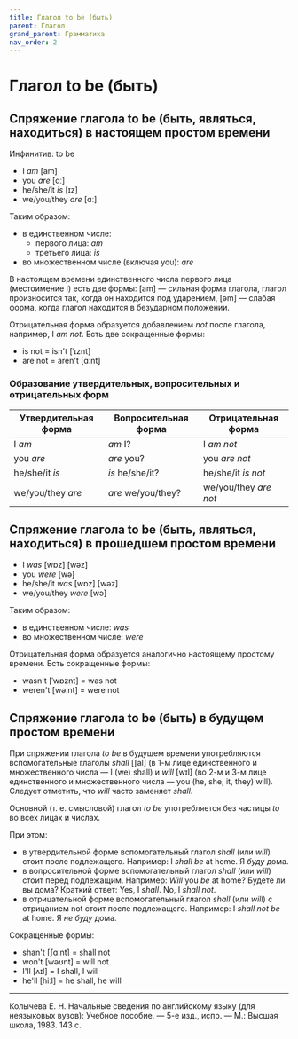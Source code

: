 ```yaml
---
title: Глагол to be (быть)
parent: Глагол
grand_parent: Грамматика
nav_order: 2
---
```


# Глагол to be (быть)


## Спряжение глагола to be (быть, являться, находиться) в настоящем простом времени

Инфинитив: to be

- I *am* [am]
- you *are* [ɑː]
- he/she/it *is* [ɪz]
- we/you/they *are* [ɑː]

Таким образом:
- в единственном числе:
  - первого лица: *am*
  - третьего лица: *is*
- во множественном числе (включая you): *are*

В настоящем времени единственного числа первого лица (местоимение I)
есть две формы: [am] — сильная форма глагола, глагол произносится так,
когда он находится под ударением, [əm] — слабая форма, когда глагол
находится в безударном положении.

Отрицательная форма образуется добавлением *not* после глагола,
например, I *am not*.  Есть две сокращенные формы:
- is not = isn't [ˈɪznt]
- are not = aren't [ɑːnt]


### Образование утвердительных, вопросительных и отрицательных форм

| Утвердительная форма | Вопросительная форма | Отрицательная форма   |
|----------------------|----------------------|-----------------------|
| I *am*               | *am* I?              | I *am not*            |
| you *are*            | *are* you?           | you *are not*         |
| he/she/it *is*       | *is* he/she/it?      | he/she/it *is not*    |
| we/you/they *are*    | *are* we/you/they?   | we/you/they *are not* |


## Спряжение глагола to be (быть, являться, находиться) в прошедшем простом времени

- I *was* [wɒz] [wəz]
- you *were* [wə]
- he/she/it *was* [wɒz] [wəz]
- we/you/they *were* [wə]

Таким образом:
- в единственном числе: *was*
- во множественном числе: *were*

Отрицательная форма образуется аналогично настоящему простому
времени.  Есть сокращенные формы:
- wasn't [ˈwɒznt] = was not
- weren't [wəːnt] = were not


## Спряжение глагола to be (быть) в будущем простом времени

При спряжении глагола *to be* в будущем времени употребляются
вспомогательные глаголы *shall* [ʃal] (в 1-м лице единственного и
множественного числа — I (we) shall) и *will* [wɪl] (во 2-м и 3-м лице
единственного и множественного числа — you (he, she, it, they) will).
Следует отметить, что *will* часто заменяет *shall*.

Основной (т. е. смысловой) глагол *to be* употребляется без частицы
*to* во всех лицах и числах.

При этом:
- в утвердительной форме вспомогательный глагол *shall* (или *will*)
  стоит после подлежащего.  Например: I *shall be* at home.  Я *буду*
  дома.
- в вопросительной форме вспомогательный глагол *shall* (или *will*)
  стоит перед подлежащим.  Например: *Will* you *be* at home?  Будете
  ли вы дома?  Краткий ответ: Yes, I *shall*.  No, I *shall not*.
- в отрицательной форме вспомогательный глагол *shall* (или *will*) с
  отрицанием not стоит после подлежащего. Например: I *shall not be*
  at home.  Я *не буду* дома.

Сокращенные формы:
- shan't [ʃɑːnt] = shall not
- won't [wəʊnt] = will not
- I'll [ʌɪl] = I shall, I will
- he'll [hiːl] = he shall, he will


---

Колычева Е. Н.  Начальные сведения по английскому языку (для
неязыковых вузов): Учебное пособие. — 5-е изд., испр. — М.: Высшая
школа, 1983. 143 с.
  
